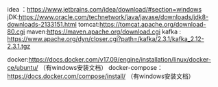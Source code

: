 idea ：https://www.jetbrains.com/idea/download/#section=windows
jDK:https://www.oracle.com/technetwork/java/javase/downloads/jdk8-downloads-2133151.html
tomcat:https://tomcat.apache.org/download-80.cgi
maven:https://maven.apache.org/download.cgi
kafka : https://www.apache.org/dyn/closer.cgi?path=/kafka/2.3.1/kafka_2.12-2.3.1.tgz

docker:https://docs.docker.com/v17.09/engine/installation/linux/docker-ce/ubuntu/ （有windows安装文档）
docker-compose：https://docs.docker.com/compose/install/  （有windows安装文档）
